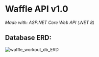 # Waffle API v1.0
*Made with: ASP.NET Core Web API (.NET 8)*

## Database ERD:
![waffle_workout_db_ERD](https://github.com/user-attachments/assets/73dc62fd-44e4-42c0-b772-54423199e31d)
